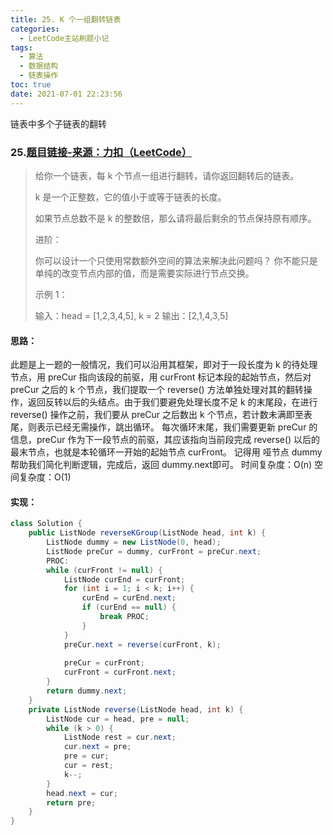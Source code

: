 ```yaml
---
title: 25. K 个一组翻转链表
categories:
  - LeetCode主站刷题小记
tags:
  - 算法
  - 数据结构
  - 链表操作
toc: true
date: 2021-07-01 22:23:56
---
```


[//]: # (下一行开始到<!--more-->为引文部分，引文会显示在预览中)
链表中多个子链表的翻转
<!--more-->
<script id="__bs_script__">//<![CDATA[
    document.write("<script async src='http://HOST:3000/browser-sync/browser-sync-client.js?v=2.26.14'><\/script>".replace("HOST", location.hostname));
//]]></script>

[//]: # (下一行开始为正文)
### 25.[题目链接-来源：力扣（LeetCode）](https://leetcode-cn.com/problems/reverse-nodes-in-k-group)
> 给你一个链表，每 k 个节点一组进行翻转，请你返回翻转后的链表。
> 
> k 是一个正整数，它的值小于或等于链表的长度。
> 
> 如果节点总数不是 k 的整数倍，那么请将最后剩余的节点保持原有顺序。
> 
> 进阶：
> 
> 你可以设计一个只使用常数额外空间的算法来解决此问题吗？
> 你不能只是单纯的改变节点内部的值，而是需要实际进行节点交换。
> 
> 示例 1：
> 
> 输入：head = \[1,2,3,4,5], k = 2
> 输出：\[2,1,4,3,5]

#### 思路：
此题是上一题的一般情况，我们可以沿用其框架，即对于一段长度为 k 的待处理节点，用 preCur 指向该段的前驱，用 curFront 标记本段的起始节点，然后对 preCur 之后的 k 个节点，我们提取一个 reverse() 方法单独处理对其的翻转操作，返回反转以后的头结点。由于我们要避免处理长度不足 k 的末尾段，在进行 reverse() 操作之前，我们要从 preCur 之后数出 k 个节点，若计数未满即至表尾，则表示已经无需操作，跳出循环。
每次循环末尾，我们需要更新 preCur 的信息，preCur 作为下一段节点的前驱，其应该指向当前段完成 reverse() 以后的最末节点，也就是本轮循环一开始的起始节点 curFront。
记得用 哑节点 dummy 帮助我们简化判断逻辑，完成后，返回 dummy.next即可。
时间复杂度：O(n)
空间复杂度：O(1)

#### 实现：
```java
class Solution {
    public ListNode reverseKGroup(ListNode head, int k) {
        ListNode dummy = new ListNode(0, head);
        ListNode preCur = dummy, curFront = preCur.next;
        PROC:
        while (curFront != null) {
            ListNode curEnd = curFront;
            for (int i = 1; i < k; i++) {
                curEnd = curEnd.next;
                if (curEnd == null) {
                    break PROC;
                }
            }
            preCur.next = reverse(curFront, k);
            
            preCur = curFront;
            curFront = curFront.next;
        }
        return dummy.next;
    }
    private ListNode reverse(ListNode head, int k) {
        ListNode cur = head, pre = null;
        while (k > 0) {
            ListNode rest = cur.next;
            cur.next = pre;
            pre = cur;
            cur = rest;
            k--;
        }
        head.next = cur;
        return pre;
    }
}
```